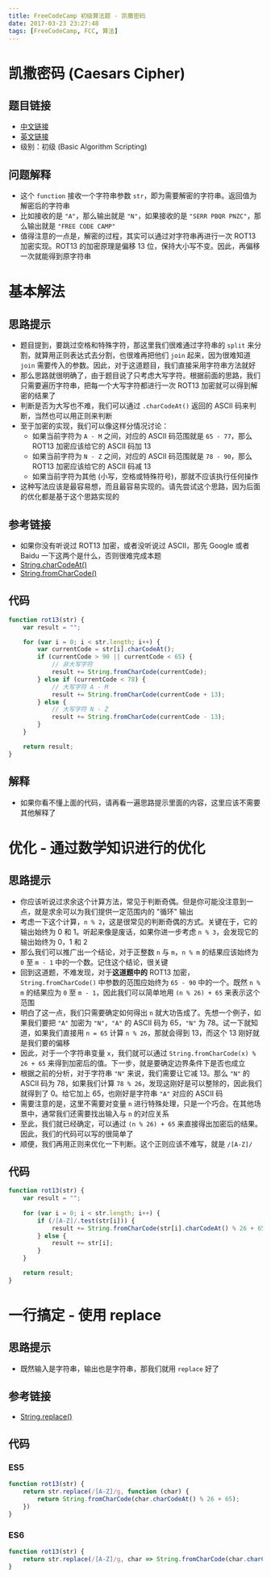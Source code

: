 ```yaml
---
title: FreeCodeCamp 初级算法题 - 凯撒密码
date: 2017-03-23 23:27:48
tags: [FreeCodeCamp, FCC, 算法]
---
```

# 凯撒密码 (Caesars Cipher)
## 题目链接
- [中文链接](https://www.freecodecamp.cn/challenges/caesars-cipher)
- [英文链接](https://www.freecodecamp.com/challenges/caesars-cipher)
- 级别：初级 (Basic Algorithm Scripting)

## 问题解释
- 这个 `function` 接收一个字符串参数 `str`，即为需要解密的字符串。返回值为解密后的字符串
- 比如接收的是 `"A"`，那么输出就是 `"N"`，如果接收的是 `"SERR PBQR PNZC"`，那么输出就是 `"FREE CODE CAMP"`
- 值得注意的一点是，解密的过程，其实可以通过对字符串再进行一次 ROT13 加密实现。ROT13 的加密原理是偏移 13 位，保持大小写不变。因此，再偏移一次就能得到原字符串
<!-- more -->

# 基本解法
## 思路提示
- 题目提到，要跳过空格和特殊字符，那这里我们很难通过字符串的 `split` 来分割，就算用正则表达式去分割，也很难再把他们 `join` 起来，因为很难知道 `join` 需要传入的参数。因此，对于这道题目，我们直接采用字符串方法就好
- 那么思路就很明确了，由于题目说了只考虑大写字符。根据前面的思路，我们只需要遍历字符串，把每一个大写字符都进行一次 ROT13 加密就可以得到解密的结果了
- 判断是否为大写也不难，我们可以通过 `.charCodeAt()` 返回的 ASCII 码来判断，当然也可以用正则来判断
- 至于加密的实现，我们可以像这样分情况讨论：
	- 如果当前字符为 `A - M` 之间，对应的 ASCII 码范围就是 `65 - 77`，那么 ROT13 加密应该给它的 ASCII 码加 13
	- 如果当前字符为 `N - Z` 之间，对应的 ASCII 码范围就是 `78 - 90`，那么 ROT13 加密应该给它的 ASCII 码减 13
	- 如果当前字符为其他 (小写，空格或特殊符号)，那就不应该执行任何操作
- 这种写法应该是最容易想，而且最容易实现的。请先尝试这个思路，因为后面的优化都是基于这个思路实现的

## 参考链接
- 如果你没有听说过 ROT13 加密，或者没听说过 ASCII，那先 Google 或者 Baidu 一下这两个是什么，否则很难完成本题
- [String.charCodeAt()](https://developer.mozilla.org/zh-CN/docs/Web/JavaScript/Reference/Global_Objects/String/charCodeAt)
- [String.fromCharCode()](https://developer.mozilla.org/zh-CN/docs/Web/JavaScript/Reference/Global_Objects/String/fromCharCode)

## 代码
```js
function rot13(str) {
    var result = "";

    for (var i = 0; i < str.length; i++) {
        var currentCode = str[i].charCodeAt();
        if (currentCode > 90 || currentCode < 65) {
            // 非大写字符
            result += String.fromCharCode(currentCode);
        } else if (currentCode < 78) {
            // 大写字符 A - M
            result += String.fromCharCode(currentCode + 13);
        } else {
            // 大写字符 N - Z
            result += String.fromCharCode(currentCode - 13);
        }
    }

    return result;
}
```
## 解释
- 如果你看不懂上面的代码，请再看一遍思路提示里面的内容，这里应该不需要其他解释了

# 优化 - 通过数学知识进行的优化
## 思路提示
- 你应该听说过求余这个计算方法，常见于判断奇偶。但是你可能没注意到一点，就是求余可以为我们提供一定范围内的 "循环" 输出
- 考虑一下这个计算，`n % 2`，这是很常见的判断奇偶的方式。关键在于，它的输出始终为 0 和 1。听起来像是废话，如果你进一步考虑 `n % 3`，会发现它的输出始终为 0，1 和 2
- 那么我们可以推广出一个结论，对于正整数 `n` 与 `m`，`n % m` 的结果应该始终为 `0` 至 `m - 1` 中的一个数。记住这个结论，很关键
- 回到这道题，不难发现，对于**这道题中的** ROT13 加密，`String.fromCharCode()` 中参数的范围应始终为 `65 - 90` 中的一个。既然 `n % m` 的结果应为 `0` 至 `m - 1`，因此我们可以简单地用 `(n % 26) + 65` 来表示这个范围 
- 明白了这一点，我们只需要确定如何得出 `n` 就大功告成了。先想一个例子，如果我们要把 `"A"` 加密为 `"N"`，`"A"` 的 ASCII 码为 65，`"N"` 为 78。试一下就知道，如果我们直接用 `n = 65` 计算 `n % 26`，那就会得到 13，而这个 13 刚好就是我们要的偏移
- 因此，对于一个字符串变量 `x`，我们就可以通过 `String.fromCharCode(x) % 26 + 65` 来得到加密后的值。下一步，就是要确定边界条件下是否也成立
- 根据之前的分析，对于字符串 `"N"` 来说，我们需要让它减 13。那么 `"N"` 的 ASCII 码为 78，如果我们计算 `78 % 26`，发现这刚好是可以整除的，因此我们就得到了 0。给它加上 65，也刚好是字符串 `"A"` 对应的 ASCII 码
- 需要注意的是，这里不需要对变量 `n` 进行特殊处理，只是一个巧合。在其他场景中，通常我们还需要找出输入与 `n` 的对应关系
- 至此，我们就已经确定，可以通过 `(n % 26) + 65` 来直接得出加密后的结果。因此，我们的代码可以写的很简单了
- 顺便，我们再用正则来优化一下判断。这个正则应该不难写，就是 `/[A-Z]/`

## 代码
```js
function rot13(str) {
    var result = "";
    
    for (var i = 0; i < str.length; i++) {
        if (/[A-Z]/.test(str[i])) {
            result += String.fromCharCode(str[i].charCodeAt() % 26 + 65);
        } else {
            result += str[i];
        }
    }

    return result;
}
```

# 一行搞定 - 使用 replace
## 思路提示
- 既然输入是字符串，输出也是字符串，那我们就用 `replace` 好了

## 参考链接
- [String.replace()](https://developer.mozilla.org/zh-CN/docs/Web/JavaScript/Reference/Global_Objects/String/replace)

## 代码
### ES5
```js
function rot13(str) {
    return str.replace(/[A-Z]/g, function (char) {
        return String.fromCharCode(char.charCodeAt() % 26 + 65);
    })
}
```

### ES6
```js
function rot13(str) {
    return str.replace(/[A-Z]/g, char => String.fromCharCode(char.charCodeAt() % 26 + 65));
}
```
